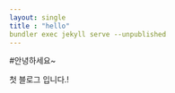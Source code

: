 ```yaml
---
layout: single
title : "hello"
bundler exec jekyll serve --unpublished
---
```

 
#안녕하세요~

첫 블로그 입니다.!

